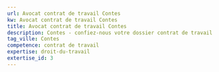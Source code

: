 ```yaml
---
url: Avocat contrat de travail Contes
kw: Avocat contrat de travail Contes
title: Avocat contrat de travail Contes
description: Contes - confiez-nous votre dossier contrat de travail
tag_ville: Contes
competence: contrat de travail
expertise: droit-du-travail
extertise_id: 3
---
```

